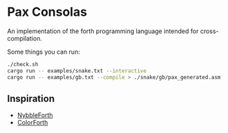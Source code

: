 # Pax Consolas

An implementation of the forth programming language intended for cross-compilation.

Some things you can run:

```sh
./check.sh
cargo run -- examples/snake.txt --interactive
cargo run -- examples/gb.txt --compile > ./snake/gb/pax_generated.asm
```

## Inspiration

* [NybbleForth](https://github.com/larsbrinkhoff/nybbleForth)
* [ColorForth](https://web.archive.org/web/20160310112802/http://colorforth.com/inst.htm)
